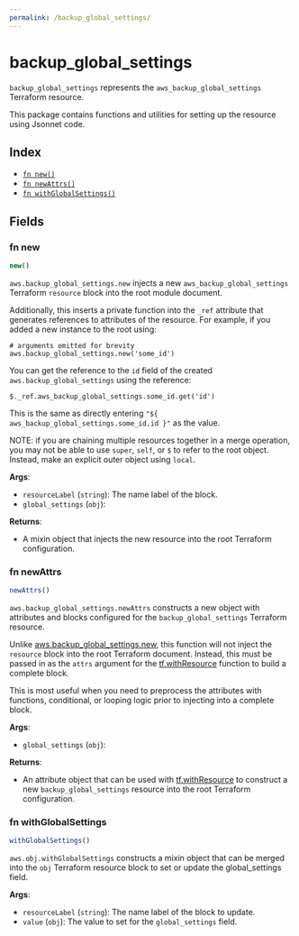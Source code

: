 ```yaml
---
permalink: /backup_global_settings/
---
```


# backup_global_settings

`backup_global_settings` represents the `aws_backup_global_settings` Terraform resource.



This package contains functions and utilities for setting up the resource using Jsonnet code.


## Index

* [`fn new()`](#fn-new)
* [`fn newAttrs()`](#fn-newattrs)
* [`fn withGlobalSettings()`](#fn-withglobalsettings)

## Fields

### fn new

```ts
new()
```


`aws.backup_global_settings.new` injects a new `aws_backup_global_settings` Terraform `resource`
block into the root module document.

Additionally, this inserts a private function into the `_ref` attribute that generates references to attributes of the
resource. For example, if you added a new instance to the root using:

    # arguments omitted for brevity
    aws.backup_global_settings.new('some_id')

You can get the reference to the `id` field of the created `aws.backup_global_settings` using the reference:

    $._ref.aws_backup_global_settings.some_id.get('id')

This is the same as directly entering `"${ aws_backup_global_settings.some_id.id }"` as the value.

NOTE: if you are chaining multiple resources together in a merge operation, you may not be able to use `super`, `self`,
or `$` to refer to the root object. Instead, make an explicit outer object using `local`.

**Args**:
  - `resourceLabel` (`string`): The name label of the block.
  - `global_settings` (`obj`): 

**Returns**:
- A mixin object that injects the new resource into the root Terraform configuration.


### fn newAttrs

```ts
newAttrs()
```


`aws.backup_global_settings.newAttrs` constructs a new object with attributes and blocks configured for the `backup_global_settings`
Terraform resource.

Unlike [aws.backup_global_settings.new](#fn-backup_global_settingsnew), this function will not inject the `resource`
block into the root Terraform document. Instead, this must be passed in as the `attrs` argument for the
[tf.withResource](https://github.com/tf-libsonnet/core/tree/main/docs#fn-withresource) function to build a complete block.

This is most useful when you need to preprocess the attributes with functions, conditional, or looping logic prior to
injecting into a complete block.

**Args**:
  - `global_settings` (`obj`): 

**Returns**:
  - An attribute object that can be used with [tf.withResource](https://github.com/tf-libsonnet/core/tree/main/docs#fn-withresource) to construct a new `backup_global_settings` resource into the root Terraform configuration.


### fn withGlobalSettings

```ts
withGlobalSettings()
```

`aws.obj.withGlobalSettings` constructs a mixin object that can be merged into the `obj`
Terraform resource block to set or update the global_settings field.



**Args**:
  - `resourceLabel` (`string`): The name label of the block to update.
  - `value` (`obj`): The value to set for the `global_settings` field.
